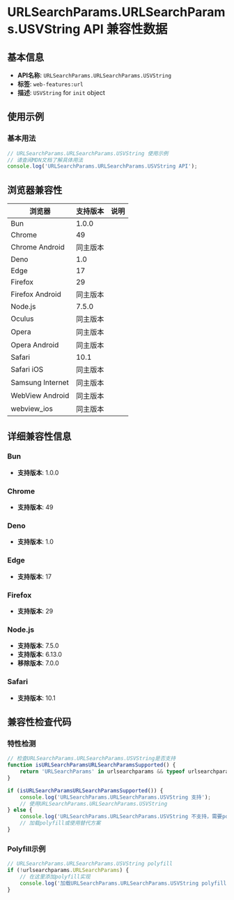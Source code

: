 # URLSearchParams.URLSearchParams.USVString API 兼容性数据

## 基本信息

- **API名称**: `URLSearchParams.URLSearchParams.USVString`
- **标签**: `web-features:url`
- **描述**: `USVString` for `init` object

## 使用示例

### 基本用法

```javascript
// URLSearchParams.URLSearchParams.USVString 使用示例
// 请查阅MDN文档了解具体用法
console.log('URLSearchParams.URLSearchParams.USVString API');
```

## 浏览器兼容性

| 浏览器 | 支持版本 | 说明 |
|--------|----------|------|
| Bun | 1.0.0 |  |
| Chrome | 49 |  |
| Chrome Android | 同主版本 |  |
| Deno | 1.0 |  |
| Edge | 17 |  |
| Firefox | 29 |  |
| Firefox Android | 同主版本 |  |
| Node.js | 7.5.0 |  |
| Oculus | 同主版本 |  |
| Opera | 同主版本 |  |
| Opera Android | 同主版本 |  |
| Safari | 10.1 |  |
| Safari iOS | 同主版本 |  |
| Samsung Internet | 同主版本 |  |
| WebView Android | 同主版本 |  |
| webview_ios | 同主版本 |  |

## 详细兼容性信息

### Bun

- **支持版本**: 1.0.0

### Chrome

- **支持版本**: 49

### Deno

- **支持版本**: 1.0

### Edge

- **支持版本**: 17

### Firefox

- **支持版本**: 29

### Node.js

- **支持版本**: 7.5.0
- **支持版本**: 6.13.0
- **移除版本**: 7.0.0

### Safari

- **支持版本**: 10.1

## 兼容性检查代码

### 特性检测

```javascript
// 检查URLSearchParams.URLSearchParams.USVString是否支持
function isURLSearchParamsURLSearchParamsSupported() {
    return 'URLSearchParams' in urlsearchparams && typeof urlsearchparams.URLSearchParams === 'function';
}

if (isURLSearchParamsURLSearchParamsSupported()) {
    console.log('URLSearchParams.URLSearchParams.USVString 支持');
    // 使用URLSearchParams.URLSearchParams.USVString
} else {
    console.log('URLSearchParams.URLSearchParams.USVString 不支持，需要polyfill');
    // 加载polyfill或使用替代方案
}
```

### Polyfill示例

```javascript
// URLSearchParams.URLSearchParams.USVString polyfill
if (!urlsearchparams.URLSearchParams) {
    // 在这里添加polyfill实现
    console.log('加载URLSearchParams.URLSearchParams.USVString polyfill');
}
```

